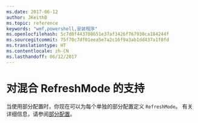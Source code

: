 ```yaml
---
ms.date: 2017-06-12
author: JKeithB
ms.topic: reference
keywords: "wmf,powershell,安装程序"
ms.openlocfilehash: 5c7d0f443708651e37af3426f767930ca184244f
ms.sourcegitcommit: 75f70c7df01eea5e7a2c16f9a3ab1dd437a1f8fd
ms.translationtype: HT
ms.contentlocale: zh-CN
ms.lasthandoff: 06/12/2017
---
```

# <a name="support-for-mixed-refreshmode"></a>对混合 RefreshMode 的支持

当使用部分配置时，你现在可以为每个单独的部分配置定义 `RefreshMode`。 有关详细信息，请参阅[部分配置](https://msdn.microsoft.com/powershell/dsc/partialconfigs)。

